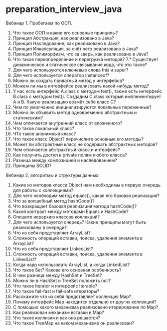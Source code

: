 # preparation_interview_java
Вебинар 1. Пробегаем по ООП.

1.  Что такое ООП и какие его основные принципы?
2.  Принцип Абстракция, как реализовано в Java?
3.  Принцип Наследование, как реализовано в Java?
4.  Принцип Инкапсуляция, за счёт чего реализовано в Java?
5.  Принцип Полиморфизм, что за зверь, как реализовано в Java?
6.  Что такое переопределение и перегрузка методов?
7.* Существует динамическое и статическое связывание кода, что это такое?
8.  Для чего используются ключевые слова this и super?
9.  Для чего используется оператор instanceof?
10. Можно ли создать приватный метод у интерфейса?
11. Можем ли мы в интерфейсе реализовать какой-нибудь метод?
12. У нас есть интерфейс A.class с методом test(), также есть интерфейс B.class с методом test(). 
	Создадим C.class который имплементирует A и B. Какую реализацию возмёт себе класс C?
13. Чем по умолчанию инициализируются локальные переменные?
14. Можно ли объявить метод одновременно абстрактным и статическим?
15. Чем отличается внутренний класс от вложенного?
16. Что такое локальный класс?
17. ЧТо такое анонимный класс?
18. Что такое класс Object? перечислите основные его методы?
19. Может ли абстрактный класс не содержать абстрактных методов?
20. Чем отличается абстрактный класс и интерфейс?
21. Как получить доступ к private полям любого класса?
22. Разница между композицией и наследованием?
23. Принципы SOLID?

Вебинар 2, алгоритмы и структуры данных:

1.  Какие из методов класса Object нам необходимы в первую очередь для работы с коллекциями?
2.  Для чего необходим метод equals(), какая его базовая реализация?
3.  Что за волшебный метод hashCode()?
4.  Что возвращает базовая реализация метода hashCode()?
5.  Какой контракт между методами Equals и HashCode?
6.  Опишите иерархию классов коллекций?
7.  Для чего используется очередь? Какие принципы могут быть реализованы в очереди?
8.  Что из себя представляет ArrayList?
9.  Сложность операций вставки, поиска, удаления элемента в ArrayList?
8.  Что из себя представляет LinkedList?
9.  Сложность операций вставки, поиска, удаления элемента в LinkedList?
10. Когда надо использовать ArrayList, а когда LinkedList?
11. Что такое Set? Какова его основная особенность?
12. В чем разница между HashSet и TreeSet?
13. Можно ли в HashSet и TreeSet положить null?
14. Что такое Iterator и интерфейс Iterable?
15. Что такое fail-fast и fail-safe итераторы?
16. Расскажите что из себя представляет коллекция Map?
17. Почему интерфейс Map находится отдельно от других коллекций?
18. C помощью какого механизма реализовано итерирование по Map?
19. Как реализован механизм вставки в Map?
20. Что такое коллизия и как она решается?
21. Что такое TreeMap на каком механизме он реализован? 
